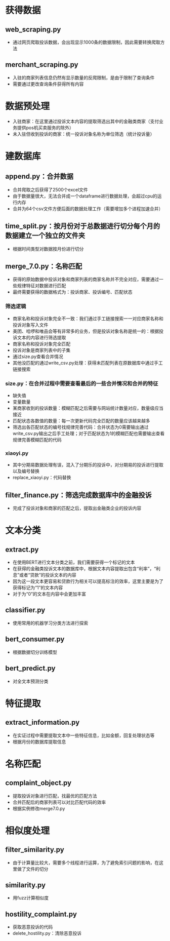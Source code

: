 # 获得数据
## web_scraping.py
* 通过网页爬取投诉数据，会出现显示1000条的数据限制，因此需要转换爬取方法
## merchant_scraping.py
* 入驻的商家列表信息仍然有显示数量的反爬限制，是由于限制了查询条件
* 需要通过更改查询条件获得所有内容

# 数据预处理
* 入驻商家：在这里通过投诉文本内容的提取筛选出其中的金融类商家（支付业务提供pos机买卖服务的除外）
* 未入驻但收到投诉的商家：统一投诉对象名称为单位筛选（统计投诉量）

# 建数据库
## append.py：合并数据
* 合并爬取之后获得了2500个excel文件
* 由于数据量很大，无法合并成一个dataframe进行数据处理，会超过cpu的运行内存
* 合并为64个csv文件方便后面的数据处理工作（需要增加多个进程加速合并）

## time_split.py：按月份对于总数据进行切分每个月的数据建立一个独立的文件夹
* 根据时间类型对数据按月份进行切分

## merge_7.0.py：名称匹配
* 获得的原始数据中投诉对象和商家列表的商家名称并不完全对应，需要通过一些规律特征对数据进行匹配
* 最终需要获得的数据格式为：投诉商家、投诉编号、匹配状态

### 筛选逻辑
* 商家名称和投诉对象完全不一致：我们通过手工链接搜索一一对应商家名称和投诉对象写入文件
* 美团、哈啰和唯品会等有非常多的业务，但是投诉对象名称是统一的：根据投诉文本的内容进行筛选提取
* 商家名称和投诉对象完全匹配
* 投诉对象是商家列表中的子集
* 通过size.py查看合并情况
* 其他没匹配的通过write_csv.py处理：获得未匹配列表在原数据库中通过手工链接搜索

### size.py：在合并过程中需要查看最后的一些合并情况和合并的特征
* 缺失值
* 变量数量
* 某商家收到的投诉数量：模糊匹配之后需要与网站统计数量对应，数量级应当接近
* 匹配状态各数值的数量：每一次更新代码完全匹配的数量应该越来越多
* 筛选出各匹配状态的编号找规律完善代码：合并状态为0需要输出通过write_csv.py输出之后手工处理；对于匹配状态为1的模糊匹配也需要输出查看规律完善模糊匹配的代码

### xiaoyi.py
* 其中分期易数据处理有误，混入了分期乐的投诉中，对分期易的投诉进行提取以及编号替换
* replace_xiaoyi.py：代码替换

## filter_finance.py：筛选完成数据库中的金融投诉
* 完成了投诉对象和商家的匹配之后，提取出金融类企业的投诉内容

# 文本分类
## extract.py
* 在使用BERT进行文本分类之前，我们需要获得一个标记的文本
* 在获得的金融类投诉文本的数据库中，根据文本内容提取出包含“利率”，“利息”或者“贷款”的投诉文本的内容
* 因为这一段文本更容易和贷款行为相关可以提高标注的效率，这里主要是为了获得标记为“1”的文本内容
* 对于为“0”的文本在内容中会更加丰富

## classifier.py
* 使用常用的机器学习分类方法进行探索

## bert_consumer.py
* 根据数据切分训练模型

## bert_predict.py
* 对全文本预测分类

# 特征提取
## extract_information.py
* 在实证过程中需要提取文本中一些特征信息，比如金额，回复处理状态等
* 根据月份的数据库提取信息

# 名称匹配
## complaint_object.py
* 提取投诉对象进行匹配，找最优的匹配方法
* 合并匹配后的商家列表可以对比匹配代码的效率
* 根据实例修改merge7.0.py

# 相似度处理
## filter_similarity.py
* 由于计算量比较大，需要多个线程进行运算，为了避免索引问题的影响，在这里做了文件的切分

## similarity.py
* 用fuzz计算相似度

## hostility_complaint.py
* 获取恶意投诉的代码
* delete_hostility.py：清除恶意投诉




